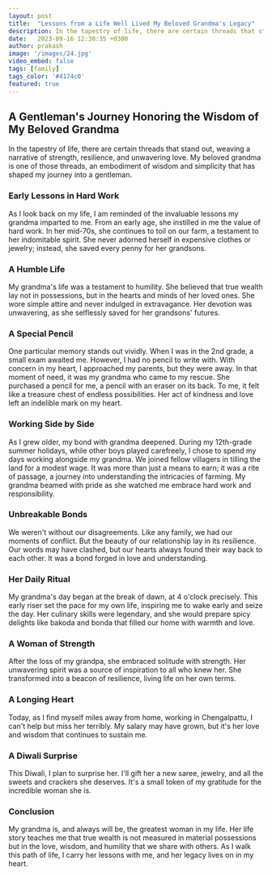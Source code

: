 ```yaml
---
layout: post
title:  "Lessons from a Life Well Lived My Beloved Grandma's Legacy"
description: In the tapestry of life, there are certain threads that stand out, weaving a narrative of strength, resilience, and unwavering love 
date:   2023-09-16 12:30:35 +0300
author: prakash
image: '/images/24.jpg'
video_embed: false
tags: [family]
tags_color: '#4174c0'
featured: true
---
```


## A Gentleman's Journey Honoring the Wisdom of My Beloved Grandma

In the tapestry of life, there are certain threads that stand out, weaving a narrative of strength, resilience, and unwavering love. My beloved grandma is one of those threads, an embodiment of wisdom and simplicity that has shaped my journey into a gentleman.

### Early Lessons in Hard Work

As I look back on my life, I am reminded of the invaluable lessons my grandma imparted to me. From an early age, she instilled in me the value of hard work. In her mid-70s, she continues to toil on our farm, a testament to her indomitable spirit. She never adorned herself in expensive clothes or jewelry; instead, she saved every penny for her grandsons.

### A Humble Life

My grandma's life was a testament to humility. She believed that true wealth lay not in possessions, but in the hearts and minds of her loved ones. She wore simple attire and never indulged in extravagance. Her devotion was unwavering, as she selflessly saved for her grandsons' futures.

### A Special Pencil

One particular memory stands out vividly. When I was in the 2nd grade, a small exam awaited me. However, I had no pencil to write with. With concern in my heart, I approached my parents, but they were away. In that moment of need, it was my grandma who came to my rescue. She purchased a pencil for me, a pencil with an eraser on its back. To me, it felt like a treasure chest of endless possibilities. Her act of kindness and love left an indelible mark on my heart.

### Working Side by Side

As I grew older, my bond with grandma deepened. During my 12th-grade summer holidays, while other boys played carefreely, I chose to spend my days working alongside my grandma. We joined fellow villagers in tilling the land for a modest wage. It was more than just a means to earn; it was a rite of passage, a journey into understanding the intricacies of farming. My grandma beamed with pride as she watched me embrace hard work and responsibility.

### Unbreakable Bonds

We weren't without our disagreements. Like any family, we had our moments of conflict. But the beauty of our relationship lay in its resilience. Our words may have clashed, but our hearts always found their way back to each other. It was a bond forged in love and understanding.

### Her Daily Ritual

My grandma's day began at the break of dawn, at 4 o'clock precisely. This early riser set the pace for my own life, inspiring me to wake early and seize the day. Her culinary skills were legendary, and she would prepare spicy delights like bakoda and bonda that filled our home with warmth and love.

### A Woman of Strength

After the loss of my grandpa, she embraced solitude with strength. Her unwavering spirit was a source of inspiration to all who knew her. She transformed into a beacon of resilience, living life on her own terms.

### A Longing Heart

Today, as I find myself miles away from home, working in Chengalpattu, I can't help but miss her terribly. My salary may have grown, but it's her love and wisdom that continues to sustain me.

### A Diwali Surprise

This Diwali, I plan to surprise her. I'll gift her a new saree, jewelry, and all the sweets and crackers she deserves. It's a small token of my gratitude for the incredible woman she is.

### Conclusion 

My grandma is, and always will be, the greatest woman in my life. Her life story teaches me that true wealth is not measured in material possessions but in the love, wisdom, and humility that we share with others. As I walk this path of life, I carry her lessons with me, and her legacy lives on in my heart.

